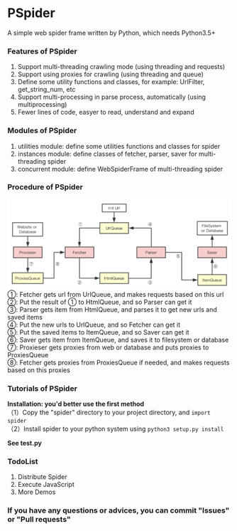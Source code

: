 # PSpider

A simple web spider frame written by Python, which needs Python3.5+

### Features of PSpider
1. Support multi-threading crawling mode (using threading and requests)
2. Support using proxies for crawling (using threading and queue)
3. Define some utility functions and classes, for example: UrlFilter, get_string_num, etc
4. Support multi-processing in parse process, automatically (using multiprocessing)
5. Fewer lines of code, easyer to read, understand and expand

### Modules of PSpider
1. utilities module: define some utilities functions and classes for spider
2. instances module: define classes of fetcher, parser, saver for multi-threading spider
3. concurrent module: define WebSpiderFrame of multi-threading spider

### Procedure of PSpider
![](procedure.png)
①: Fetcher gets url from UrlQueue, and makes requests based on this url  
②: Put the result of ① to HtmlQueue, and so Parser can get it  
③: Parser gets item from HtmlQueue, and parses it to get new urls and saved items  
④: Put the new urls to UrlQueue, and so Fetcher can get it  
⑤: Put the saved items to ItemQueue, and so Saver can get it  
⑥: Saver gets item from ItemQueue, and saves it to filesystem or database  
⑦: Proxieser gets proxies from web or database and puts proxies to ProxiesQueue  
⑧: Fetcher gets proxies from ProxiesQueue if needed, and makes requests based on this proxies  

### Tutorials of PSpider
**Installation: you'd better use the first method**  
（1）Copy the "spider" directory to your project directory, and `import spider`  
（2）Install spider to your python system using `python3 setup.py install`  

**See test.py**  

### TodoList
1. Distribute Spider
2. Execute JavaScript
3. More Demos

### If you have any questions or advices, you can commit "Issues" or "Pull requests"
